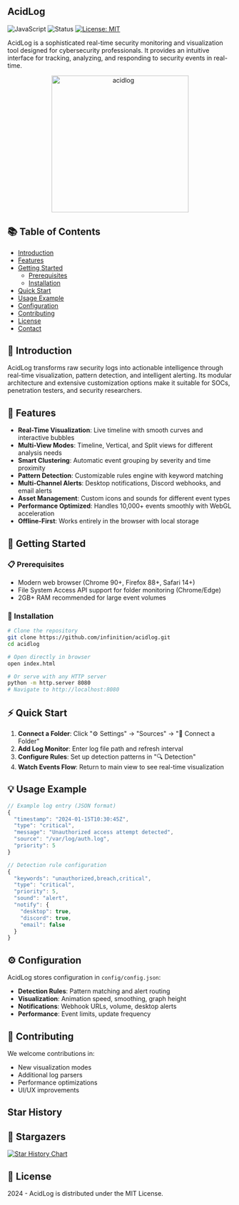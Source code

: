 ## AcidLog
![JavaScript](https://img.shields.io/badge/JavaScript-F7DF1E?logo=javascript&logoColor=000)
![Status](https://img.shields.io/badge/Status-Beta-orange.svg)
[![License: MIT](https://img.shields.io/badge/License-MIT-yellow.svg)](https://opensource.org/licenses/MIT)





AcidLog is a sophisticated real-time security monitoring and visualization tool designed for cybersecurity professionals. It provides an intuitive interface for tracking, analyzing, and responding to security events in real-time.
<p align="center">
<img width="307" height="307" alt="acidlog"  src="https://github.com/user-attachments/assets/42eb4b5b-7633-4eae-a342-0605696032c1" />
</p>

## 📚 Table of Contents

- [Introduction](#-introduction)
- [Features](#-features)
- [Getting Started](#-getting-started)
  - [Prerequisites](#-prerequisites)
  - [Installation](#-installation)
- [Quick Start](#-quick-start)
- [Usage Example](#-usage-example)
- [Configuration](#-configuration)
- [Contributing](#-contributing)
- [License](#-license)
- [Contact](#-contact)

## 📄 Introduction

AcidLog transforms raw security logs into actionable intelligence through real-time visualization, pattern detection, and intelligent alerting. Its modular architecture and extensive customization options make it suitable for SOCs, penetration testers, and security researchers.

## 🌟 Features

- **Real-Time Visualization**: Live timeline with smooth curves and interactive bubbles
- **Multi-View Modes**: Timeline, Vertical, and Split views for different analysis needs
- **Smart Clustering**: Automatic event grouping by severity and time proximity
- **Pattern Detection**: Customizable rules engine with keyword matching
- **Multi-Channel Alerts**: Desktop notifications, Discord webhooks, and email alerts
- **Asset Management**: Custom icons and sounds for different event types
- **Performance Optimized**: Handles 10,000+ events smoothly with WebGL acceleration
- **Offline-First**: Works entirely in the browser with local storage

## 🚀 Getting Started

### 📋 Prerequisites

- Modern web browser (Chrome 90+, Firefox 88+, Safari 14+)
- File System Access API support for folder monitoring (Chrome/Edge)
- 2GB+ RAM recommended for large event volumes

### 🔨 Installation

```bash
# Clone the repository
git clone https://github.com/infinition/acidlog.git
cd acidlog

# Open directly in browser
open index.html

# Or serve with any HTTP server
python -m http.server 8080
# Navigate to http://localhost:8080
```

## ⚡ Quick Start

1. **Connect a Folder**: Click "⚙️ Settings" → "Sources" → "📁 Connect a Folder"
2. **Add Log Monitor**: Enter log file path and refresh interval
3. **Configure Rules**: Set up detection patterns in "🔍 Detection"
4. **Watch Events Flow**: Return to main view to see real-time visualization

## 💡 Usage Example

```javascript
// Example log entry (JSON format)
{
  "timestamp": "2024-01-15T10:30:45Z",
  "type": "critical",
  "message": "Unauthorized access attempt detected",
  "source": "/var/log/auth.log",
  "priority": 5
}

// Detection rule configuration
{
  "keywords": "unauthorized,breach,critical",
  "type": "critical",
  "priority": 5,
  "sound": "alert",
  "notify": {
    "desktop": true,
    "discord": true,
    "email": false
  }
}
```

## ⚙️ Configuration

AcidLog stores configuration in `config/config.json`:

- **Detection Rules**: Pattern matching and alert routing
- **Visualization**: Animation speed, smoothing, graph height
- **Notifications**: Webhook URLs, volume, desktop alerts
- **Performance**: Event limits, update frequency

## 🤝 Contributing

We welcome contributions in:
- New visualization modes
- Additional log parsers
- Performance optimizations
- UI/UX improvements
## Star History

## 🌠 Stargazers

<a href="https://www.star-history.com/#infinition/AcidLog&Date">
 <picture>
   <source media="(prefers-color-scheme: dark)" srcset="https://api.star-history.com/svg?repos=infinition/AcidLog&type=Date&theme=dark" />
   <source media="(prefers-color-scheme: light)" srcset="https://api.star-history.com/svg?repos=infinition/AcidLog&type=Date" />
   <img alt="Star History Chart" src="https://api.star-history.com/svg?repos=infinition/AcidLog&type=Date" />
 </picture>
</a>

## 📜 License

2024 - AcidLog is distributed under the MIT License.
